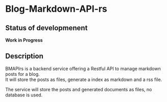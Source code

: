 # Blog-Markdown-API-rs
## Status of developmenent
**Work in Progress**
## Description
BMAPIrs is a backend service offering a Restful API to manage markdown posts for a blog.  
It will store the posts as files, generate a index as markdown and a rss file.

The service will store the posts and generated documents as files, no database is used.
